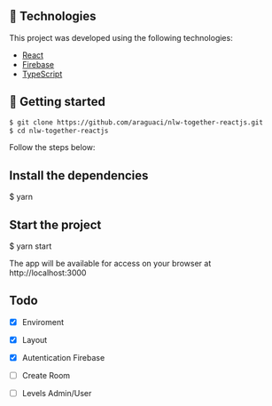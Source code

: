 ## 🧪 Technologies

This project was developed using the following technologies:

- [React](https://reactjs.org)
- [Firebase](https://firebase.google.com/)
- [TypeScript](https://www.typescriptlang.org/)

## 🚀 Getting started

```bash
$ git clone https://github.com/araguaci/nlw-together-reactjs.git
$ cd nlw-together-reactjs
```
Follow the steps below:

## Install the dependencies
$ yarn

## Start the project
$ yarn start

The app will be available for access on your browser at http://localhost:3000

## Todo
- [x] Enviroment
- [x] Layout
- [x] Autentication Firebase
- [ ] Create Room
- [ ] Levels Admin/User


